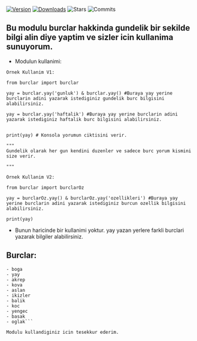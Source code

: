 [![Version](https://badge.fury.io/py/burclar.svg)](https://pypi.python.org/pypi/burclar)
[![Downloads](https://img.shields.io/pypi/dm/burclar.svg)](https://pypi.python.org/pypi/burclar)
![Stars](https://img.shields.io/github/stars/The-Special/burclar)
![Commits](https://img.shields.io/github/commit-activity/w/The-Special/burclar)

## Bu modulu burclar hakkinda gundelik bir sekilde bilgi alin diye yaptim ve sizler icin kullanima sunuyorum.

- Modulun kullanimi:


```
Ornek Kullanim V1:

from burclar import burclar

yay = burclar.yay('gunluk') & burclar.yay() #Buraya yay yerine burclarin adini yazarak istediginiz gundelik burc bilgisini alabilirsiniz.

yay = burclar.yay('haftalik') #Buraya yay yerine burclarin adini yazarak istediginiz haftalik burc bilgisini alabilirsiniz.


print(yay) # Konsola yorumun ciktisini verir.

"""
Gundelik olarak her gun kendini duzenler ve sadece burc yorum kismini size verir.

"""
```
```
Ornek Kullanim V2:

from burclar import burclarOz 

yay = burclarOz.yay() & burclarOz.yay('ozellikleri') #Buraya yay yerine burclarin adini yazarak istediginiz burcun ozellik bilgisini alabilirsiniz.

print(yay)
```

- Bunun haricinde bir kullanimi yoktur. yay yazan yerlere farkli burclari yazarak bilgiler alabilirsiniz.

## Burclar:

```- terazi
- boga
- yay
- akrep
- kova
- aslan
- ikizler
- balik 
- koc
- yengec
- basak
- oglak```

Modulu kullandiginiz icin tesekkur ederim.
